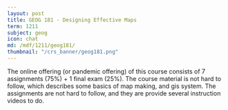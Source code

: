 ```yaml
---
layout: post
title: GEOG 181 - Designing Effective Maps
term: 1211
subject: geog
icon: chat
md: /mdf/1211/geog181/
thumbnail: "/crs_banner/geog181.png"
---
```


The online offering (or pandemic offering) of this course consists of 7 assignments (75%) + 1 final exam (25%). The course material is not hard to follow, which describes some basics of map making, and gis system. The assignments are not hard to follow, and they are provide several instruction videos to do.
